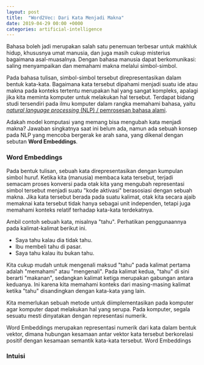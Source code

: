 ```yaml
---
layout: post
title:  "Word2Vec: Dari Kata Menjadi Makna"
date: 2019-04-29 00:00 +0000
categories: artificial-intelligence
---
```


Bahasa boleh jadi merupakan salah satu penemuan terbesar untuk makhluk hidup, khususnya umat manusia, dan juga masih cukup misterius bagaimana asal-muasalnya. 
Dengan bahasa manusia dapat berkomunikasi: saling menyampaikan dan memahami makna melalui simbol-simbol.

Pada bahasa tulisan, simbol-simbol tersebut direpresentasikan dalam bentuk kata-kata. 
Bagaimana kata tersebut dipahami menjadi suatu ide atau makna pada konteks tertentu merupakan hal yang sangat kompleks, apalagi jika kita meminta komputer untuk melakukan hal tersebut.
Terdapat bidang studi tersendiri pada ilmu komputer dalam rangka memahami bahasa, yaitu [*natural language processing* (NLP) / pemrosesan bahasa alami](https://en.wikipedia.org/wiki/Natural_language_processing).

Adakah model komputasi yang memang bisa mengubah kata menjadi makna? 
Jawaban singkatnya saat ini belum ada, namun ada sebuah konsep pada NLP yang mencoba bergerak ke arah sana, yang dikenal dengan sebutan __Word Embeddings__.

### __Word Embeddings__
Pada bentuk tulisan, sebuah kata direpresentasikan dengan kumpulan simbol huruf.
Ketika kita (manusia) membaca kata tersebut, terjadi semacam proses konversi pada otak kita yang mengubah representasi simbol tersebut menjadi suatu "kode aktivasi" berasosiasi dengan sebuah makna.
Jika kata tersebut berada pada suatu kalimat, otak kita secara ajaib memaknai kata tersebut tidak hanya sebagai unit independen, tetapi juga memahami konteks relatif terhadap kata-kata terdekatnya.

Ambil contoh sebuah kata, misalnya "tahu". Perhatikan penggunaannya pada kalimat-kalimat berikut ini.

* Saya tahu kalau dia tidak tahu.
* Ibu membeli tahu di pasar.
* Saya tahu kalau itu bukan tahu.

Kita cukup mudah untuk mengenali maksud "tahu" pada kalimat pertama adalah "memahami" atau "mengenali".
Pada kalimat kedua, "tahu" di sini berarti "makanan", sedangkan kalimat ketiga merupakan gabungan antara keduanya.
Ini karena kita memahami konteks dari masing-masing kalimat ketika "tahu" disandingkan dengan kata-kata yang lain.


Kita memerlukan sebuah metode untuk diimplementasikan pada komputer agar komputer dapat melakukan hal yang serupa.
Pada komputer, segala sesuatu mesti dinyatakan dengan representasi numerik.

Word Embeddings merupakan representasi numerik dari kata dalam bentuk vektor, dimana hubungan kesamaan antar vektor kata tersebut berkorelasi positif dengan kesamaan semantik kata-kata tersebut.
Word Embeddings




### __Intuisi__




